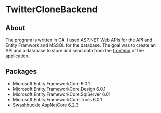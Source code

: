 # TwitterCloneBackend

## About
The program is written in C#. I used ASP.NET Web APIs for the API and Entity Framwork and MSSQL for the database.
The goal was to create an API and a database to store and send data from the [frontend](https://github.com/Gummi95/TwitterCloneClient) of the application.


## Packages
* Microsoft.Entity.FrameworkCore 6.0.1
* Microsoft.Entity.FrameworkCore.Design 6.0.1
* Microsoft.Entity.FrameworkCore.SqlServer 6.01
* Microsoft.Entity.FrameworkCore.Tools 6.0.1
* Swashbuckle.AspNetCore 6.2.3

